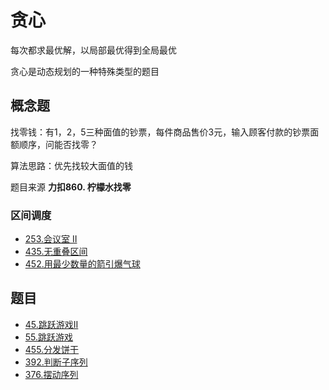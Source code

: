 # 贪心

每次都求最优解，以局部最优得到全局最优

贪心是动态规划的一种特殊类型的题目

## 概念题

找零钱：有1，2，5三种面值的钞票，每件商品售价3元，输入顾客付款的钞票面额顺序，问能否找零？

算法思路：优先找较大面值的钱

题目来源 **力扣860. 柠檬水找零**

### 区间调度

- [253.会议室 II](../algorithms/201-300/253.%20会议室%20II.md)
- [435.无重叠区间](https://github.com/muyids/leetcode/blob/master/algorithms/401-500/435.%20无重叠区间.md)
- [452.用最少数量的箭引爆气球](https://github.com/muyids/leetcode/blob/master/algorithms/401-500/452.%20用最少数量的箭引爆气球.md)

## 题目

- [45.跳跃游戏II](https://github.com/muyids/leetcode/blob/master/algorithms/1-100/45.%20跳跃游戏%20II.md)
- [55.跳跃游戏](https://github.com/muyids/leetcode/blob/master/algorithms/1-100/55.%20跳跃游戏.md)
- [455.分发饼干](https://github.com/muyids/leetcode/blob/master/algorithms/401-500/455.%20分发饼干.md)
- [392.判断子序列](https://github.com/muyids/leetcode/blob/master/algorithms/301-400/392.%20判断子序列.md)
- [376.摆动序列]('https://github.com/muyids/leetcode/blob/master/algorithms/301-400/376.%20摆动序列.md')
